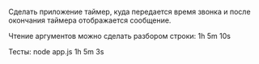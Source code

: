 Сделать приложение таймер, куда передается время звонка и после окончания таймера отображается сообщение.

Чтение аргументов можно сделать разбором строки: 1h 5m 10s

Тесты:
node app.js 1h 5m 3s
